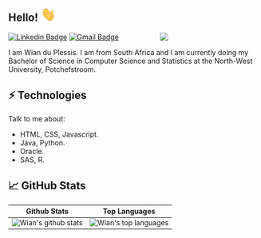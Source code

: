 <h2> Hello! <img src="https://raw.githubusercontent.com/ABSphreak/ABSphreak/master/gifs/Hi.gif" width="30px"></h2>

<img align='right' src='https://user-images.githubusercontent.com/5713670/87202985-820dcb80-c2b6-11ea-9f56-7ec461c497c3.gif' width='200"'>

[![Linkedin Badge](https://img.shields.io/badge/-wianduplessis-blue?style=flat-square&logo=Linkedin&logoColor=white&link=https://www.linkedin.com/in/wianduplessis/)](https://www.linkedin.com/in/harshkumarkhatri/)
[![Gmail Badge](https://img.shields.io/badge/-wianduppie@gmail.com-c14438?style=flat-square&logo=Gmail&logoColor=white&link=mailto:wianduppie@gmail.com)](mailto:wianduppie@gmail.com)

I am Wian du Plessis. I am from South Africa and I am currently doing my Bachelor of Science in Computer Science and Statistics at the North-West University, Potchefstroom.
## ⚡ Technologies
Talk to me about:
- HTML, CSS, Javascript.
- Java, Python.
- Oracle.
- SAS, R.

## 📈 GitHub Stats
| Github Stats | Top Languages |
| --- | --- |
| ![Wian's github stats](https://github-readme-stats.vercel.app/api?username=wianduplessis&show_icons=true&title_color=ffffff&icon_color=2bbc8a&text_color=c9cacc&bg_color=1d1f21&count_private=true) | ![Wian's top languages](https://github-readme-stats.vercel.app/api/top-langs/?username=wianduplessis&show_icons=true&title_color=ffffff&icon_color=2bbc8a&text_color=c9cacc&bg_color=1d1f21&count_private=true&layout=compact) |
